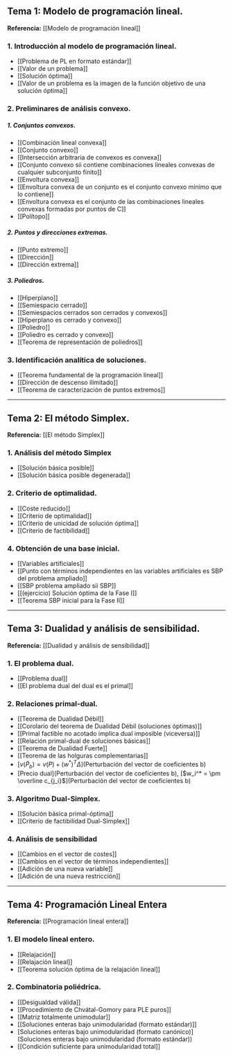 ## Tema 1: Modelo de programación lineal.
**Referencia:** [[Modelo de programación lineal]]
### 1. Introducción al modelo de programación lineal.
- [[Problema de PL en formato estándar]]
- [[Valor de un problema]]
- [[Solución óptima]]
- [[Valor de un problema es la imagen de la función objetivo de una solución óptima]]

### 2. Preliminares de análisis convexo.
##### 1. Conjuntos convexos.
- [[Combinación lineal convexa]]
- [[Conjunto convexo]]
- [[Intersección arbitraria de convexos es convexa]]
- [[Conjunto convexo sii contiene combinaciones lineales convexas de cualquier subconjunto finito]]
- [[Envoltura convexa]]
- [[Envoltura convexa de un conjunto es el conjunto convexo mínimo que lo contiene]]
- [[Envoltura convexa es el conjunto de las combinaciones lineales convexas formadas por puntos de C]]
- [[Polítopo]]
##### 2. Puntos y direcciones extremas.
- [[Punto extremo]]
- [[Dirección]]
- [[Dirección extrema]]
##### 3. Poliedros.
- [[Hiperplano]]
- [[Semiespacio cerrado]]
- [[Semiespacios cerrados son cerrados y convexos]]
- [[Hiperplano es cerrado y convexo]]
- [[Poliedro]]
- [[Poliedro es cerrado y convexo]]
- [[Teorema de representación de poliedros]]

### 3. Identificación analítica de soluciones.
- [[Teorema fundamental de la programación lineal]]
- [[Dirección de descenso ilimitado]]
- [[Teorema de caracterización de puntos extremos]]
---
## Tema 2: El método Simplex.
**Referencia:** [[El método Simplex]]
### 1. Análisis del método Simplex
- [[Solución básica posible]]
- [[Solución básica posible degenerada]]
### 2. Criterio de optimalidad.
- [[Coste reducido]]
- [[Criterio de optimalidad]]
- [[Criterio de unicidad de solución óptima]]
- [[Criterio de factibilidad]]
### 4. Obtención de una base inicial.
- [[Variables artificiales]]
- [[Punto con términos independientes en las variables artificiales es SBP del problema ampliado]]
- [[SBP problema ampliado sii SBP]]
- [[(ejercicio) Solución óptima de la Fase I]]
- [[Teorema SBP inicial para la Fase II]]
---
## Tema 3: Dualidad y análisis de sensibilidad.
**Referencia:** [[Dualidad y análisis de sensibilidad]]
### 1. El problema dual.
- [[Problema dual]]
- [[El problema dual del dual es el primal]]
### 2. Relaciones primal-dual.
- [[Teorema de Dualidad Débil]]
- [[Corolario del teorema de Dualidad Débil (soluciones óptimas)]]
- [[Primal factible no acotado implica dual imposible (viceversa)]]
- [[Relación primal-dual de soluciones básicas]]
- [[Teorema de Dualidad Fuerte]]
- [[Teorema de las holguras complementarias]]
- [$v(\tilde P_b) = v(P) + (w^* ) ^T \Delta$](Perturbación del vector de coeficientes b)
- [Precio dual](Perturbación del vector de coeficientes b), [$w_i^* = \pm \overline c_{j_i}$](Perturbación del vector de coeficientes b)
### 3. Algoritmo Dual-Simplex.
- [[Solución básica primal-óptima]]
- [[Criterio de factibilidad Dual-Simplex]]
### 4. Análisis de sensibilidad
- [[Cambios en el vector de costes]]
- [[Cambios en el vector de términos independientes]]
- [[Adición de una nueva variable]]
- [[Adición de una nueva restricción]]
---
## Tema 4: Programación Lineal Entera
**Referencia:** [[Programación lineal entera]]
### 1. El modelo lineal entero.
- [[Relajación]]
- [[Relajación lineal]]
- [[Teorema solución óptima de la relajación lineal]]
### 2. Combinatoria poliédrica.
- [[Desigualdad válida]]
- [[Procedimiento de Chvátal-Gomory para PLE puros]]
- [[Matriz totalmente unimodular]]
- [[Soluciones enteras bajo unimodularidad (formato estándar)]]
- [Soluciones enteras bajo unimodularidad (formato canónico)](Soluciones enteras bajo unimodularidad (formato estándar))
- [[Condición suficiente para unimodularidad total]]

